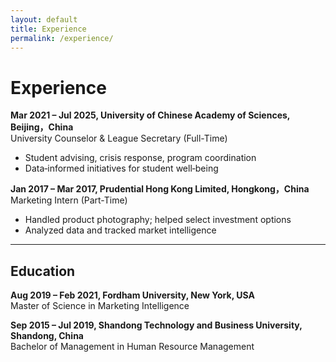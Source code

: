 ```yaml
---
layout: default
title: Experience
permalink: /experience/
---
```


# Experience

**Mar 2021 &ndash; Jul 2025,  University of Chinese Academy of Sciences, Beijing，China**  
University Counselor & League Secretary (Full-Time)
- Student advising, crisis response, program coordination  
- Data‑informed initiatives for student well‑being

**Jan 2017 &ndash; Mar 2017,  Prudential Hong Kong Limited, Hongkong，China**  
Marketing Intern (Part-Time)
- Handled product photography; helped select investment options
- Analyzed data and tracked market intelligence

---

## Education

**Aug 2019 &ndash; Feb 2021, Fordham University, New York, USA**  
Master of Science in Marketing Intelligence

**Sep 2015 &ndash; Jul 2019, Shandong Technology and Business University, Shandong, China**    
Bachelor of Management in Human Resource Management

